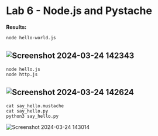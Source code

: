 # Lab 6 - Node.js and Pystache
**Results:**
```
node hello-world.js
```
![Screenshot 2024-03-24 142343](https://github.com/NathanTacoBravo/EE-322-S-2024/assets/116911160/d376df5a-d2dc-4bd6-9e3f-927c9b6eb7b4)
---
```
node hello.js
node http.js
```
![Screenshot 2024-03-24 142624](https://github.com/NathanTacoBravo/EE-322-S-2024/assets/116911160/7e351bed-7ab6-48ed-a183-fe2641b565e6)
---
```
cat say_hello.mustache
cat say_hello.py
python3 say_hello.py
```
![Screenshot 2024-03-24 143014](https://github.com/NathanTacoBravo/EE-322-S-2024/assets/116911160/d985f284-da0d-4c58-aca1-a2e5c70d5a2a)
